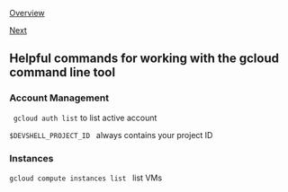 [Overview](https://github.com/paulowe/gcp/blob/main/readme.md)

[Next](https://github.com/paulowe/gcp/blob/main/gcp-core-infrastructure/gsutil.md)

## Helpful commands for working with the gcloud command line tool

### Account Management

``` gcloud auth list``` to list active account

```$DEVSHELL_PROJECT_ID ``` always contains your project ID

### Instances

 ```gcloud compute instances list ``` list VMs



